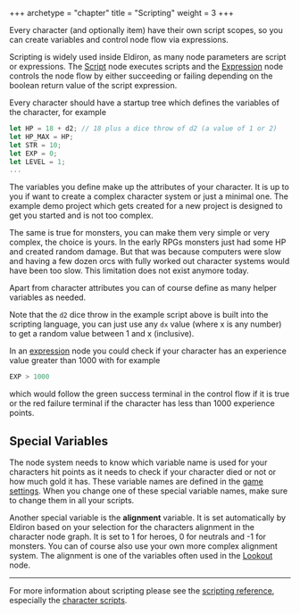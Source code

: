 +++
archetype = "chapter"
title = "Scripting"
weight = 3
+++

Every character (and optionally item) have their own script scopes, so you can create variables and control node flow via expressions.

Scripting is widely used inside Eldiron, as many node parameters are script or expressions. The [Script](../../../reference/nodes/#script) node executes scripts and the [Expression](../../../reference/nodes/#expression) node controls the node flow by either succeeding or failing depending on the boolean return value of the script expression.

Every character should have a startup tree which defines the variables of the character, for example

```rust
let HP = 18 + d2; // 18 plus a dice throw of d2 (a value of 1 or 2)
let HP_MAX = HP;
let STR = 10;
let EXP = 0;
let LEVEL = 1;
...
```

The variables you define make up the attributes of your character. It is up to you if want to create a complex character system or just a minimal one. The example demo project which gets created for a new project is designed to get you started and is not too complex.

The same is true for monsters, you can make them very simple or very complex, the choice is yours. In the early RPGs monsters just had some HP and created random damage. But that was because computers were slow and having a few dozen orcs with fully worked out character systems would have been too slow. This limitation does not exist anymore today.

Apart from character attributes you can of course define as many helper variables as needed.

Note that the ```d2``` dice throw in the example script above is built into the scripting language, you can just use any ```dx``` value (where x is any number) to get a random value between 1 and x (inclusive).

In an [expression](../../../reference/nodes/#expression) node you could check if your character has an experience value greater than 1000 with for example

```rust
EXP > 1000
```

which would follow the green success terminal in the control flow if it is true or the red failure terminal if the character has less than 1000 experience points.

## Special Variables

The node system needs to know which variable name is used for your characters hit points as it needs to check if your character died or not or how much gold it has. These variable names are defined in the [game settings](). When you change one of these special variable names, make sure to change them in all your scripts.

Another special variable is the **alignment** variable. It is set automatically by Eldiron based on your selection for the characters alignment in the character node graph. It is set to 1 for heroes, 0 for neutrals and -1 for monsters. You can of course also use your own more complex alignment system. The alignment is one of the variables often used in the [Lookout](../../../reference/nodes/#lookout) node.

---

For more information about scripting please see the [scripting reference](../../../reference/scripting/), especially the [character scripts](../../../reference/scripting//character/).